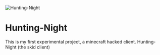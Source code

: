 ![Hunting-Night](https://user-images.githubusercontent.com/88904139/134369938-2f3fab3c-d557-4477-bd54-88cd120bd0f8.jpg)
# Hunting-Night
This is my first experimental project, a minecraft hacked client. Hunting-Night (the skid client)
